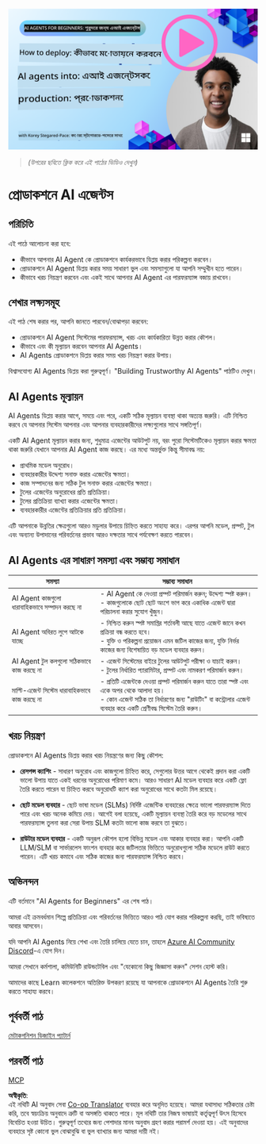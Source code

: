<!--
CO_OP_TRANSLATOR_METADATA:
{
  "original_hash": "1ad5de6a6388d02c145a92dd04358bab",
  "translation_date": "2025-07-12T13:36:54+00:00",
  "source_file": "10-ai-agents-production/README.md",
  "language_code": "bn"
}
-->
[![AI Agents In Production](../../../translated_images/lesson-10-thumbnail.2b79a30773db093e0b4fb47aaa618069e0afb4745fad4836526cf51df87f9ac9.bn.png)](https://youtu.be/l4TP6IyJxmQ?si=IvCW3cbw0NJ2mUMV)

> _(উপরের ছবিতে ক্লিক করে এই পাঠের ভিডিও দেখুন)_
# প্রোডাকশনে AI এজেন্টস

## পরিচিতি

এই পাঠে আলোচনা করা হবে:

- কীভাবে আপনার AI Agent কে প্রোডাকশনে কার্যকরভাবে ডিপ্লয় করার পরিকল্পনা করবেন।
- প্রোডাকশনে AI Agent ডিপ্লয় করার সময় সাধারণ ভুল এবং সমস্যাগুলো যা আপনি সম্মুখীন হতে পারেন।
- কীভাবে খরচ নিয়ন্ত্রণ করবেন এবং একই সাথে আপনার AI Agent এর পারফরম্যান্স বজায় রাখবেন।

## শেখার লক্ষ্যসমূহ

এই পাঠ শেষ করার পর, আপনি জানতে পারবেন/বোঝাপড়া করবেন:

- প্রোডাকশনে AI Agent সিস্টেমের পারফরম্যান্স, খরচ এবং কার্যকারিতা উন্নত করার কৌশল।
- কীভাবে এবং কী মূল্যায়ন করবেন আপনার AI Agents।
- AI Agents প্রোডাকশনে ডিপ্লয় করার সময় খরচ নিয়ন্ত্রণ করার উপায়।

বিশ্বাসযোগ্য AI Agents ডিপ্লয় করা গুরুত্বপূর্ণ। "Building Trustworthy AI Agents" পাঠটিও দেখুন।

## AI Agents মূল্যায়ন

AI Agents ডিপ্লয় করার আগে, সময়ে এবং পরে, একটি সঠিক মূল্যায়ন ব্যবস্থা থাকা অত্যন্ত জরুরি। এটি নিশ্চিত করবে যে আপনার সিস্টেম আপনার এবং আপনার ব্যবহারকারীদের লক্ষ্যগুলোর সাথে সঙ্গতিপূর্ণ।

একটি AI Agent মূল্যায়ন করার জন্য, শুধুমাত্র এজেন্টের আউটপুট নয়, বরং পুরো সিস্টেমটিকেও মূল্যায়ন করার ক্ষমতা থাকা জরুরি যেখানে আপনার AI Agent কাজ করছে। এর মধ্যে অন্তর্ভুক্ত কিন্তু সীমাবদ্ধ নয়:

- প্রাথমিক মডেল অনুরোধ।
- ব্যবহারকারীর উদ্দেশ্য সনাক্ত করার এজেন্টের ক্ষমতা।
- কাজ সম্পাদনের জন্য সঠিক টুল সনাক্ত করার এজেন্টের ক্ষমতা।
- টুলের এজেন্টের অনুরোধের প্রতি প্রতিক্রিয়া।
- টুলের প্রতিক্রিয়া ব্যাখ্যা করার এজেন্টের ক্ষমতা।
- ব্যবহারকারীর এজেন্টের প্রতিক্রিয়ার প্রতি প্রতিক্রিয়া।

এটি আপনাকে উন্নতির ক্ষেত্রগুলো আরও মডুলার উপায়ে চিহ্নিত করতে সাহায্য করে। এরপর আপনি মডেল, প্রম্পট, টুল এবং অন্যান্য উপাদানের পরিবর্তনের প্রভাব আরও দক্ষতার সাথে পর্যবেক্ষণ করতে পারবেন।

## AI Agents এর সাধারণ সমস্যা এবং সম্ভাব্য সমাধান

| **সমস্যা**                                    | **সম্ভাব্য সমাধান**                                                                                                                                                                                                        |
| ---------------------------------------------- | -------------------------------------------------------------------------------------------------------------------------------------------------------------------------------------------------------------------------- |
| AI Agent কাজগুলো ধারাবাহিকভাবে সম্পাদন করছে না | - AI Agent কে দেওয়া প্রম্পট পরিমার্জন করুন; উদ্দেশ্য স্পষ্ট করুন।<br>- কাজগুলোকে ছোট ছোট অংশে ভাগ করে একাধিক এজেন্ট দ্বারা পরিচালনা করার সুযোগ খুঁজুন।                                                               |
| AI Agent অবিরত লুপে আটকে যাচ্ছে              | - নিশ্চিত করুন স্পষ্ট সমাপ্তির শর্তাবলী আছে যাতে এজেন্ট জানে কখন প্রক্রিয়া বন্ধ করতে হবে।<br>- যুক্তি ও পরিকল্পনা প্রয়োজন এমন জটিল কাজের জন্য, যুক্তি নির্ভর কাজের জন্য বিশেষায়িত বড় মডেল ব্যবহার করুন।              |
| AI Agent টুল কলগুলো সঠিকভাবে কাজ করছে না      | - এজেন্ট সিস্টেমের বাইরে টুলের আউটপুট পরীক্ষা ও যাচাই করুন।<br>- টুলের নির্ধারিত প্যারামিটার, প্রম্পট এবং নামকরণ পরিমার্জন করুন।                                                                                         |
| মাল্টি-এজেন্ট সিস্টেম ধারাবাহিকভাবে কাজ করছে না | - প্রতিটি এজেন্টকে দেওয়া প্রম্পট পরিমার্জন করুন যাতে তারা স্পষ্ট এবং একে অপর থেকে আলাদা হয়।<br>- কোন এজেন্ট সঠিক তা নির্ধারণের জন্য "রাউটিং" বা কন্ট্রোলার এজেন্ট ব্যবহার করে একটি শ্রেণীবদ্ধ সিস্টেম তৈরি করুন।             |

## খরচ নিয়ন্ত্রণ

প্রোডাকশনে AI Agents ডিপ্লয় করার খরচ নিয়ন্ত্রণের জন্য কিছু কৌশল:

- **রেসপন্স ক্যাশিং** - সাধারণ অনুরোধ এবং কাজগুলো চিহ্নিত করে, সেগুলোর উত্তর আগে থেকেই প্রদান করা একটি ভালো উপায় যাতে একই ধরনের অনুরোধের পরিমাণ কমে। আরও সাধারণ AI মডেল ব্যবহার করে একটি ফ্লো তৈরি করতে পারেন যা চিহ্নিত করবে অনুরোধটি ক্যাশ করা অনুরোধের সাথে কতটা মিল রয়েছে।

- **ছোট মডেল ব্যবহার** - ছোট ভাষা মডেল (SLMs) নির্দিষ্ট এজেন্টিক ব্যবহারের ক্ষেত্রে ভালো পারফরম্যান্স দিতে পারে এবং খরচ অনেক কমিয়ে দেয়। আগেই বলা হয়েছে, একটি মূল্যায়ন ব্যবস্থা তৈরি করে বড় মডেলের সাথে পারফরম্যান্স তুলনা করা সেরা উপায় SLM কতটা ভালো কাজ করবে তা বুঝতে।

- **রাউটার মডেল ব্যবহার** - একটি অনুরূপ কৌশল হলো বিভিন্ন মডেল এবং আকার ব্যবহার করা। আপনি একটি LLM/SLM বা সার্ভারলেস ফাংশন ব্যবহার করে জটিলতার ভিত্তিতে অনুরোধগুলো সঠিক মডেলে রাউট করতে পারেন। এটি খরচ কমাবে এবং সঠিক কাজের জন্য পারফরম্যান্স নিশ্চিত করবে।

## অভিনন্দন

এটি বর্তমানে "AI Agents for Beginners" এর শেষ পাঠ।

আমরা এই ক্রমবর্ধমান শিল্পে প্রতিক্রিয়া এবং পরিবর্তনের ভিত্তিতে আরও পাঠ যোগ করার পরিকল্পনা করছি, তাই ভবিষ্যতে আবার আসবেন।

যদি আপনি AI Agents নিয়ে শেখা এবং তৈরি চালিয়ে যেতে চান, তাহলে <a href="https://discord.gg/kzRShWzttr" target="_blank">Azure AI Community Discord</a>-এ যোগ দিন।

আমরা সেখানে কর্মশালা, কমিউনিটি রাউন্ডটেবিল এবং "যেকোনো কিছু জিজ্ঞাসা করুন" সেশন হোস্ট করি।

আমাদের কাছে Learn কালেকশনে অতিরিক্ত উপকরণ রয়েছে যা আপনাকে প্রোডাকশনে AI Agents তৈরি শুরু করতে সাহায্য করবে।

## পূর্ববর্তী পাঠ

[মেটাকগনিশন ডিজাইন প্যাটার্ন](../09-metacognition/README.md)

## পরবর্তী পাঠ

[MCP](../11-mcp/README.md)

**অস্বীকৃতি**:  
এই নথিটি AI অনুবাদ সেবা [Co-op Translator](https://github.com/Azure/co-op-translator) ব্যবহার করে অনূদিত হয়েছে। আমরা যথাসাধ্য সঠিকতার চেষ্টা করি, তবে স্বয়ংক্রিয় অনুবাদে ত্রুটি বা অসঙ্গতি থাকতে পারে। মূল নথিটি তার নিজস্ব ভাষায়ই কর্তৃত্বপূর্ণ উৎস হিসেবে বিবেচিত হওয়া উচিত। গুরুত্বপূর্ণ তথ্যের জন্য পেশাদার মানব অনুবাদ গ্রহণ করার পরামর্শ দেওয়া হয়। এই অনুবাদের ব্যবহারে সৃষ্ট কোনো ভুল বোঝাবুঝি বা ভুল ব্যাখ্যার জন্য আমরা দায়ী নই।